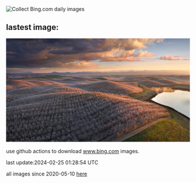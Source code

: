 ![Collect Bing.com daily images](https://github.com/counter2015/bing-daily-images/workflows/Collect%20Bing.com%20daily%20images/badge.svg)
## lastest image:
![](images/AlmondBloom.jpg)

use github actions to download www.bing.com images.

last update:2024-02-25 01:28:54 UTC

all images since 2020-05-10 [here](https://github.com/counter2015/bing-daily-images/tree/master/images) 

